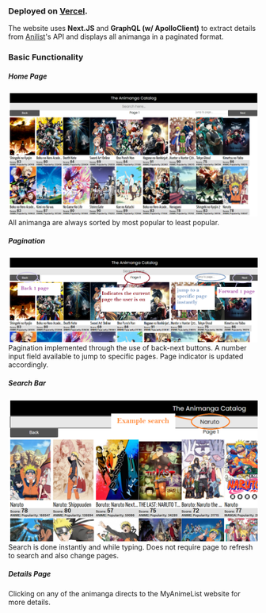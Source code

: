 ### Deployed on [Vercel](https://anilist-nextjs-jceunqs92.vercel.app/).

The website uses **Next.JS** and **GraphQL (w/ ApolloClient)** to extract details from [Anilist](anilist.co)'s API and displays all animanga in a paginated format.

### Basic Functionality
##### Home Page
![](/md_assets/homepage.png)
All animanga are always sorted by most popular to least popular.

##### Pagination
![](/md_assets/pagination.png)
Pagination implemented through the use of back-next buttons.
A number input field available to jump to specific pages.
Page indicator is updated accordingly.

##### Search Bar
![](/md_assets/search.png)
Search is done instantly and while typing.
Does not require page to refresh to search and also change pages.

##### Details Page
Clicking on any of the animanga directs to the MyAnimeList website for more details.